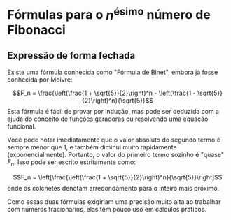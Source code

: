 # Fórmulas para o $n^{\text{ésimo}}$ número de Fibonacci
## Expressão de forma fechada
Existe uma fórmula conhecida como "Fórmula de Binet", embora já fosse conhecida por Moivre:

$$F_n = \frac{\left(\frac{1 + \sqrt{5}}{2}\right)^n - \left(\frac{1 - \sqrt{5}}{2}\right)^n}{\sqrt{5}}$$
Esta fórmula é fácil de provar por indução, mas pode ser deduzida com a ajuda do conceito de funções geradoras ou resolvendo uma equação funcional.

Você pode notar imediatamente que o valor absoluto do segundo termo é sempre menor que $1$, e também diminui muito rapidamente (exponencialmente). Portanto, o valor do primeiro termo sozinho é "quase" $F_n$. Isso pode ser escrito estritamente como:

$$F_n = \left[\frac{\left(\frac{1 + \sqrt{5}}{2}\right)^n}{\sqrt{5}}\right]$$
onde os colchetes denotam arredondamento para o inteiro mais próximo.

Como essas duas fórmulas exigiriam uma precisão muito alta ao trabalhar com números fracionários, elas têm pouco uso em cálculos práticos.